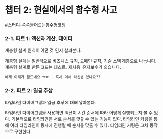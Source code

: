 # 챕터 2: 현실에서의 함수형 사고

#스터디-쏙쏙들어오는함수형코딩

### 2-1. 파트 1: 액션과 계산, 데이터

계층형 설계 원칙이 어떤 것 인지 살펴본다.

계층형 설계는 일반적으로 비즈니스 규칙, 도메인 규칙, 기술 스택 계층으로 나눕니다. 계층형 설계로 만든 코드는 테스트, 재사용, 유지보수가 쉽습니다.

```의견 & 생각
예제 이해가 힘드네요 ㅠㅠ.. 혹시 이해 하신분 있나요??
```

### 2-2. 파트 2: 일급 추상

타임라인 다이어그램과 일급 추상에 대해 알아본다.

타임라인 다이어그램을 사용하면 액션이 시간 순서에 따라 어떻게 실행되는지 볼 수 있다. 기본적으로 타임라인은 서로 순서를 맞출 수 있는 기능이 없다.
타임라인 커팅을 통해 여러 타임라인이 동시에 진행될 때 순서를 맞출 수 있다. 타임라인 커팅은 고차 동작으로 구현한다.
